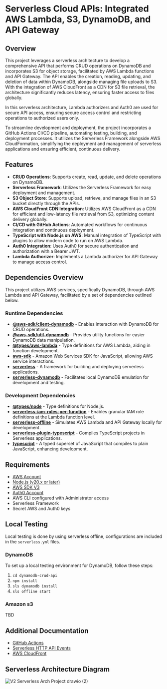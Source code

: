 # Serverless Cloud APIs: Integrated AWS Lambda, S3, DynamoDB, and API Gateway

## Overview

This project leverages a serverless architecture to develop a comprehensive API that performs CRUD operations on DynamoDB and incorporates S3 for object storage, facilitated by AWS Lambda functions and API Gateway. The API enables the creation, reading, updating, and deletion of data within DynamoDB, alongside managing file uploads to S3. With the integration of AWS CloudFront as a CDN for S3 file retrieval, the architecture significantly reduces latency, ensuring faster access to files globally.

In this serverless architecture, Lambda authorizers and Auth0 are used for secure API access, ensuring secure access control and restricting operations to authorized users only.

To streamline development and deployment, the project incorporates a GitHub Actions CI/CD pipeline, automating testing, building, and deployment processes. It utilizes the Serverless Framework alongside AWS CloudFormation, simplifying the deployment and management of serverless applications and ensuring efficient, continuous delivery.

## Features

- **CRUD Operations**: Supports create, read, update, and delete operations on DynamoDB.
- **Serverless Framework**: Utilizes the Serverless Framework for easy deployment and management.
- **S3 Object Store**: Supports upload, retrieve, and manage files in an S3 bucket directly through the APIs.
- **AWS CloudFront CDN Integration**: Utilizes AWS CloudFront as a CDN for efficient and low-latency file retrieval from S3, optimizing content delivery globally.
- **CI/CD with GitHub Actions**: Automated workflows for continuous integration and continuous deployment.
- **TypeScript with Node.js on AWS**: Manual integration of TypeScript with plugins to allow modern code to run on AWS Lambda.
- **Auth0 Integration**: Uses Auth0 for secure authentication and authorization with a Bearer JWT.
- **Lambda Authorizer**: Implements a Lambda authorizer for API Gateway to manage access control.

## Dependencies Overview

This project utilizes AWS services, specifically DynamoDB, through AWS Lambda and API Gateway, facilitated by a set of dependencies outlined below.

### Runtime Dependencies

- **[@aws-sdk/client-dynamodb](https://www.npmjs.com/package/@aws-sdk/client-dynamodb)** - Enables interaction with DynamoDB for CRUD operations.
- **[@aws-sdk/util-dynamodb](https://www.npmjs.com/package/@aws-sdk/util-dynamodb)** - Provides utility functions for easier DynamoDB data manipulation.
- **[@types/aws-lambda](https://www.npmjs.com/package/@types/aws-lambda)** - Type definitions for AWS Lambda, aiding in function development.
- **[aws-sdk](https://www.npmjs.com/package/aws-sdk)** - Amazon Web Services SDK for JavaScript, allowing AWS service interactions.
- **[serverless](https://www.npmjs.com/package/serverless)** - A framework for building and deploying serverless applications.
- **[serverless-dynamodb](https://www.npmjs.com/package/serverless-dynamodb)** - Facilitates local DynamoDB emulation for development and testing.

### Development Dependencies

- **[@types/node](https://www.npmjs.com/package/@types/node)** - Type definitions for Node.js.
- **[serverless-iam-roles-per-function](https://www.npmjs.com/package/serverless-iam-roles-per-function)** - Enables granular IAM role definitions at the Lambda function level.
- **[serverless-offline](https://www.npmjs.com/package/serverless-offline)** - Simulates AWS Lambda and API Gateway locally for development.
- **[serverless-plugin-typescript](https://www.npmjs.com/package/serverless-plugin-typescript)** - Compiles TypeScript projects in Serverless applications.
- **[typescript](https://www.npmjs.com/package/typescript)** - A typed superset of JavaScript that compiles to plain JavaScript, enhancing development.

## Requirements

- [AWS Account](https://aws.amazon.com/console/)
- [Node.js (v20.x or later)](https://nodejs.org/en)
- [AWS SDK V3](https://docs.aws.amazon.com/sdk-for-javascript/v3/developer-guide/welcome.html)
- [Auth0 Account](https://auth0.com/)
- AWS CLI configured with Administrator access
- Serverless Framework
- Secret AWS and Auth0 keys

## Local Testing

Local testing is done by using serverless offline, configurations are included in the `serverless.yml` files.

### DynamoDB
To set up a local testing environment for DynamoDB, follow these steps:
1) `cd dynamodb-crud-api`
2) `npm install`
3) `sls dynamodb install`
4) `sls offline start`

### Amazon s3
TBD

## Additional Documentation
- [GitHub Actions](https://docs.github.com/en/actions/quickstart)
- [Serverless HTTP API Events](https://www.serverless.com/framework/docs-providers-aws-events-http-api)
- [AWS CloudFront](https://docs.aws.amazon.com/AmazonCloudFront/latest/DeveloperGuide/Introduction.html)

## Serverless Architecture Diagram
![V2 Serverless Arch  Project drawio (2)](https://github.com/StevenD24/AWS-Serverless-API-System/assets/105379503/6a8e0f6c-1b49-4281-895f-ce9f65391242)








